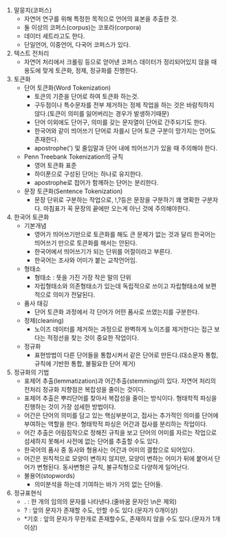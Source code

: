 1. 말뭉치(코퍼스)
    - 자연어 연구를 위해 특정한 목적으로 언어의 표본을 추출한 것.
    - 둘 이상의 코퍼스(corpus)는 코포라(corpora)
    - 데이터 세트라고도 한다.
    - 단일언어, 이중언어, 다국어 코퍼스가 있다.
2. 텍스트 전처리
    - 자연어 처리에서 크롤링 등으로 얻어낸 코퍼스 데이터가 정리되어있지 않을 때 용도에 맞게 토큰화, 정제, 정규화를 진행한다.
3. 토큰화
    - 단어 토큰화(Word Tokenization)
        - 토큰의 기준을 단어로 하여 토큰화 하는것.
        - 구두점이나 특수문자를 전부 제거하는 정제 작업을 하는 것은 바람직하지 않다.(토큰이 의미를 잃어버리는 경우가 발생하기때문)
        - 단어 이외에도 단어구, 의미를 갖는 문자열이 단어로 간주되기도 한다.
        - 한국어와 같이 띄어쓰기 단어로 자를시 단어 토큰 구분이 망가지는 언어도 존재한다.
        - apostrophe(') 및 줄임말과 단어 내에 띄어쓰기가 있을 때 주의해야 한다.
    - Penn Treebank Tokenization의 규칙
        - 영어 토큰화 표준
        - 하이푼으로 구성된 단어는 하나로 유지한다.
        - apostrophe로 접어가 함께하는 단어는 분리한다.   
    - 문장 토큰화(Sentence Tokenization)
        - 문장 단위로 구분하는 작업으로, !,?등은 문장을 구분하기 꽤 명확한 구분자다. 마침표가 꼭 문장의 끝에만 오는게 아닌 것에 주의해야한다.
4. 한국어 토큰화
    - 기본개념
        - 영어가 띄어쓰기만으로 토큰화를 해도 큰 문제가 없는 것과 달리 한국어는 띄어쓰기 만으로 토큰화를 해서는 안된다.
        - 한국어에서 띄어쓰기가 되는 단위를 어절이라고 부른다.
        - 한국어는 조사와 어미가 붙는 교착언어임.
    - 형태소
        - 형태소 : 뜻을 가진 가장 작은 말의 단위
        - 자립형태소와 의존형태소가 있는데 독립적으로 쓰이고 자립형태소에 보편적으로 의미가 전달된다.
    - 품사 태깅
        - 단어 토큰화 과정에서 각 단어가 어떤 품사로 쓰였는지를 구분한다.
    - 정제(cleaning)
        - 노이즈 데이터를 제거하는 과정으로 완벽하게 노이즈를 제거한다는 접근 보다는 적정선을 찾는 것이 중요한 작업이다.
    - 정규화
        - 표현방법이 다른 단어들을 통합시켜서 같은 단어로 만든다.(대소문자 통합, 규칙에 기반한 통합, 불필요한 단어 제거)
5. 정규화의 기법
    - 표제어 추출(lemmatization)과 어간추출(stemming)이 있다. 자연어 처리의 전처리 정규화 지향점은 복잡성을 줄이는 것이다.
    - 표제어 추출은 뿌리단어를 찾아서 복잡성을 줄이는 방식이다. 형태학적 파싱을 진행하는 것이 가장 섬세한 방법이다.
    - 어간은 단어의 의미를 담고 있는 핵심부분이고, 접사는 추가적인 의미를 단어에 부여하는 역할을 한다. 형태학적 파싱은 어간과 접사를 분리하는 작업이다.
    - 어간 추출은 어림짐작으로 정해진 규칙을 보고 단어의 어미를 자르는 작업으로 섬세하지 못해서 사전에 없는 단어를 추출할 수도 있다.
    - 한국어의 품사 중 동사와 형용사는 어간과 어미의 결합으로 되어있다.
    - 어간은 원칙적으로 모양이 변하지 않지만, 모양이 변하는 어미가 뒤에 붙어서 단어가 변형된다. 동사변형은 규칙, 불규칙형으로 다양하게 일어난다.
    - 불용어(stopwords)
        - 의미분석을 하는데 기여하는 바가 거의 없는 단어들.
6. 정규표현식
    - . : 한 개의 임의의 문자를 나타낸다.(줄바꿈 문자인 \n은 제외)    
    - ? : 앞의 문자가 존재할 수도, 안할 수도 있다.(문자가 0개이상)
    - *기호 : 앞의 문자가 무한개로 존재할수도, 존재하지 않을 수도 있다.(문자가 1개 이상)
    
